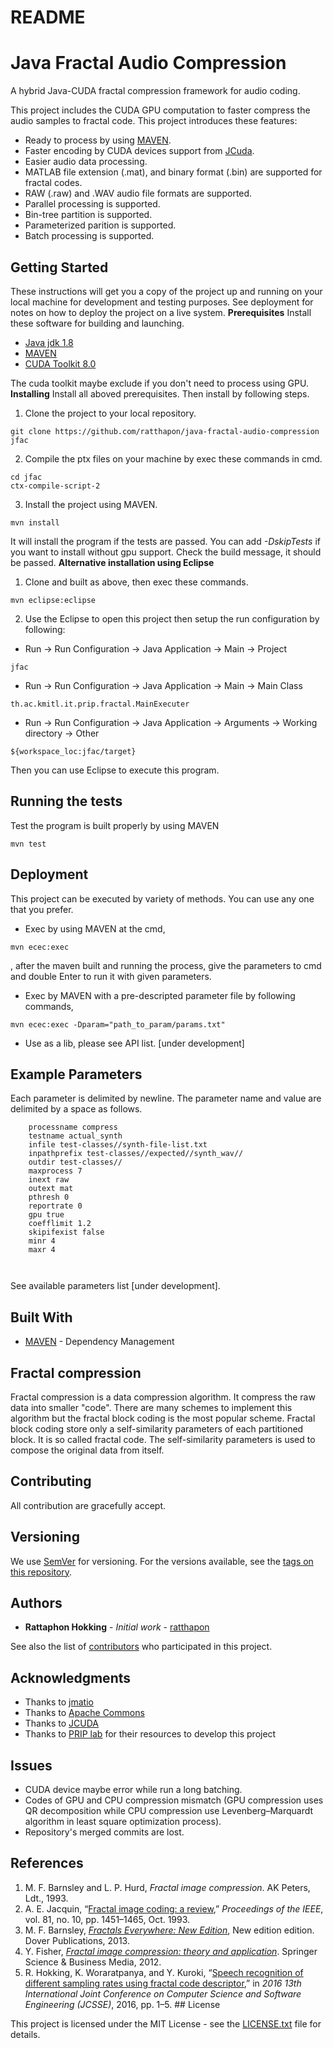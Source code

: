 # README# Java Fractal Audio CompressionA hybrid Java-CUDA fractal compression framework for audio coding.This project includes the CUDA GPU computation to faster compress the audio samples to fractal code. This project introduces these features:- Ready to process by using [MAVEN](https://maven.apache.org/).- Faster encoding by CUDA devices support from [JCuda](http://www.jcuda.org/).- Easier audio data processing.- MATLAB file extension (.mat), and binary format (.bin) are supported for fractal codes.- RAW (.raw) and .WAV audio file formats are supported.- Parallel processing is supported.- Bin-tree partition is supported.- Parameterized parition is supported.- Batch processing is supported.## Getting StartedThese instructions will get you a copy of the project up and running on your local machine for development and testing purposes. See deployment for notes on how to deploy the project on a live system.**Prerequisites**Install these software for building and launching.- [Java jdk 1.8](https://www.java.com/en/download/)- [MAVEN](https://maven.apache.org/download.cgi) - [CUDA Toolkit 8.0](https://developer.nvidia.com/cuda-downloads)The cuda toolkit maybe exclude if you don't need to process using GPU.**Installing**Install all aboved prerequisites. Then install by following steps.1. Clone the project to your local repository.```git clone https://github.com/ratthapon/java-fractal-audio-compression jfac```2. Compile the ptx files on your machine by exec these commands in cmd.```cd jfacctx-compile-script-2```3. Install the project using MAVEN.```mvn install```It will install the program if the tests are passed. You can add *-DskipTests* if you want to install without gpu support.Check the build message, it should be passed.**Alternative installation using Eclipse**1. Clone and built as above, then exec these commands.```mvn eclipse:eclipse```2. Use the Eclipse to open this project then setup the run configuration by following:- Run -> Run Configuration -> Java Application -> Main -> Project```jfac```- Run -> Run Configuration -> Java Application -> Main -> Main Class```th.ac.kmitl.it.prip.fractal.MainExecuter```- Run -> Run Configuration -> Java Application -> Arguments -> Working directory -> Other```${workspace_loc:jfac/target}```Then you can use Eclipse to execute this program.## Running the testsTest the program is built properly by using MAVEN```mvn test```## DeploymentThis project can be executed by variety of methods. You can use any one that you prefer.- Exec by using MAVEN at the cmd,```mvn ecec:exec```, after the maven built and running the process, give the parameters to cmd and double Enter to run it with given parameters.- Exec by MAVEN with a pre-descripted parameter file by following commands,```mvn ecec:exec -Dparam="path_to_param/params.txt"```- Use as a lib, please see API list. [under development]## Example ParametersEach parameter is delimited by newline.The parameter name and value are delimited by a space as follows.```    processname compress    testname actual_synth    infile test-classes//synth-file-list.txt    inpathprefix test-classes//expected//synth_wav//    outdir test-classes//    maxprocess 7    inext raw    outext mat    pthresh 0    reportrate 0    gpu true    coefflimit 1.2    skipifexist false    minr 4    maxr 4        ```See available parameters list [under development].## Built With- [MAVEN](https://maven.apache.org/) - Dependency Management## Fractal compressionFractal compression is a data compression algorithm. It compress the raw data into smaller "code". There are many schemes to implement this algorithm but the fractal block coding is the most popular scheme. Fractal block coding store only a self-similarity parameters of each partitioned block. It is so called fractal code. The self-similarity parameters is used to compose the original data from itself.## ContributingAll contribution are gracefully accept.## VersioningWe use [SemVer](http://semver.org/) for versioning. For the versions available, see the [tags on this repository](https://github.com/ratthapon/fractal-compression/tags).## Authors- **Rattaphon Hokking** - *Initial work* - [ratthapon](https://github.com/ratthapon)See also the list of [contributors](https://github.com/ratthapon/fractal-compression/graphs/contributors) who participated in this project.## Acknowledgments- Thanks to [jmatio](https://github.com/gradusnikov/jmatio) - Thanks to [Apache Commons](https://commons.apache.org/)- Thanks to [JCUDA](http://www.jcuda.org/) - Thanks to [PRIP lab](http://prip.it.kmitl.ac.th/) for their resources to develop this project## Issues- CUDA device maybe error while run a long batching.- Codes of GPU and CPU compression mismatch (GPU compression uses QR decomposition while CPU compression use Levenberg–Marquardt algorithm in least square optimization process).- Repository's merged commits are lost.## References1. M. F. Barnsley and L. P. Hurd, *Fractal image compression*. AK Peters, Ldt., 1993.2. A. E. Jacquin, “[Fractal image coding: a review](http://ieeexplore.ieee.org/document/241507/),” *Proceedings of the IEEE*, vol. 81, no. 10, pp. 1451–1465, Oct. 1993.3. M. F. Barnsley, [*Fractals Everywhere: New Edition*](http://store.doverpublications.com/0486488705.html), New edition edition. Dover Publications, 2013.4. Y. Fisher, [](http://www.springer.com/gp/book/9781461275527)[*Fractal image compression: theory and application*](http://www.springer.com/gp/book/9781461275527). Springer Science & Business Media, 2012.5. R. Hokking, K. Woraratpanya, and Y. Kuroki, “[Speech recognition of different sampling rates using fractal code descriptor](http://ieeexplore.ieee.org/document/7748895/),” in *2016 13th International Joint Conference on Computer Science and Software Engineering (JCSSE)*, 2016, pp. 1–5.[](http://ieeexplore.ieee.org/document/7748895/)## LicenseThis project is licensed under the MIT License - see the [LICENSE.txt](https://github.com/ratthapon/fractal-compression/blob/master/LICENSE.txt) file for details.